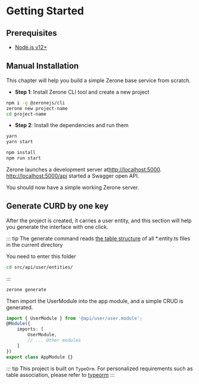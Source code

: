 # Getting Started

## Prerequisites

- [Node.js v12+](https://nodejs.org/)
<!-- - [Yarn v1 classic](https://classic.yarnpkg.com/zh-Hans/) （可选） -->

<!-- ::: tip
- 使用 [pnpm](https://pnpm.io/zh/) 时，你需要在 [`.npmrc`](https://pnpm.io/zh/npmrc#shamefully-hoist) 文件中设置 `shamefully-hoist=true` 。
- 使用 [yarn 2](https://yarnpkg.com/) 时，你需要在 [`.yarnrc.yml`](https://yarnpkg.com/configuration/yarnrc#nodeLinker) 文件中设置 `nodeLinker: 'node-modules'` 。
::: -->

## Manual Installation

This chapter will help you build a simple Zerone base service from scratch.

- **Step 1**: Install Zerone CLI tool and create a new project

```bash
npm i -g @zeronejs/cli
zerone new project-name
cd project-name
```

- **Step 2**: Install the dependencies and run them

<CodeGroup>
  <CodeGroupItem title="YARN" active>

```bash
yarn
yarn start
```

  </CodeGroupItem>

  <CodeGroupItem title="NPM">

```bash
npm install
npm run start
```

  </CodeGroupItem>
</CodeGroup>


  Zerone launches a development server at[http://localhost:5000](http://localhost:5000). [http://localhost:5000/api](http://localhost:5000/api) started a Swagger open API.

You should now have a simple working Zerone server.
<!-- 接下来，了解一下 Zerone [目录](./dir-structure.md) 相关的内容。 -->

## Generate CURD by one key

After the project is created, it carries a user entity, and this section will help you generate the interface with one click.

::: tip
The generate command reads [the table structure](https://typeorm.io/#/entities) of all *.entity.ts files in the current directory

You need to enter this folder
```bash
cd src/api/user/entities/
```
:::

```bash
zerone generate
```

Then import the UserModule into the app module, and a simple CRUD is generated.
```ts
import { UserModule } from '@api/user/user.module';
@Module({
    imports: [
        UserModule,
        // ... Other modules
    ]
})
export class AppModule {}
```
<!-- ::: warning
When you use a custom type(like Gender in this example), `generate` only knows the name of the type, not the location where it was defined, so bring it in in the `dto` folder

`user-create.dto.ts` `user-list.dto.ts` `user-update.dto.ts`
```ts
import { Gender } from '../entities/user.entity';
```
::: -->

::: tip
This project is built on `TypeOrm`. For personalized requirements such as table association, please refer to [typeorm](https://typeorm.io/#/relations)
:::
